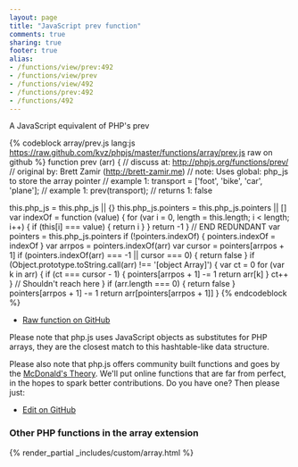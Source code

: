 ```yaml
---
layout: page
title: "JavaScript prev function"
comments: true
sharing: true
footer: true
alias:
- /functions/view/prev:492
- /functions/view/prev
- /functions/view/492
- /functions/prev:492
- /functions/492
---
```

<!-- Generated by Rakefile:build -->
A JavaScript equivalent of PHP's prev

{% codeblock array/prev.js lang:js https://raw.github.com/kvz/phpjs/master/functions/array/prev.js raw on github %}
function prev (arr) {
  //  discuss at: http://phpjs.org/functions/prev/
  // original by: Brett Zamir (http://brett-zamir.me)
  //        note: Uses global: php_js to store the array pointer
  //   example 1: transport = ['foot', 'bike', 'car', 'plane'];
  //   example 1: prev(transport);
  //   returns 1: false

  this.php_js = this.php_js || {}
  this.php_js.pointers = this.php_js.pointers || []
  var indexOf = function (value) {
    for (var i = 0, length = this.length; i < length; i++) {
      if (this[i] === value) {
        return i
      }
    }
    return -1
  }
  // END REDUNDANT
  var pointers = this.php_js.pointers
  if (!pointers.indexOf) {
    pointers.indexOf = indexOf
  }
  var arrpos = pointers.indexOf(arr)
  var cursor = pointers[arrpos + 1]
  if (pointers.indexOf(arr) === -1 || cursor === 0) {
    return false
  }
  if (Object.prototype.toString.call(arr) !== '[object Array]') {
    var ct = 0
    for (var k in arr) {
      if (ct === cursor - 1) {
        pointers[arrpos + 1] -= 1
        return arr[k]
      }
      ct++
    }
    // Shouldn't reach here
  }
  if (arr.length === 0) {
    return false
  }
  pointers[arrpos + 1] -= 1
  return arr[pointers[arrpos + 1]]
}
{% endcodeblock %}

 - [Raw function on GitHub](https://github.com/kvz/phpjs/blob/master/functions/array/prev.js)

Please note that php.js uses JavaScript objects as substitutes for PHP arrays, they are 
the closest match to this hashtable-like data structure. 

Please also note that php.js offers community built functions and goes by the 
[McDonald's Theory](https://medium.com/what-i-learned-building/9216e1c9da7d). We'll put online 
functions that are far from perfect, in the hopes to spark better contributions. 
Do you have one? Then please just: 

 - [Edit on GitHub](https://github.com/kvz/phpjs/edit/master/functions/array/prev.js)


### Other PHP functions in the array extension
{% render_partial _includes/custom/array.html %}
